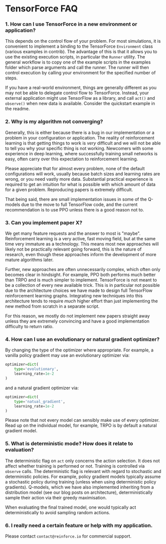 TensorForce FAQ
===============

### 1. How can I use TensorForce in a new environment or application?

This depends on the control flow of your problem. For most simulations, it is convenient to
implement a binding to the TensorForce `Environment` class (various examples in contrib). The
advantage of this is that it allows you to use the existing execution scripts, in particular the
`Runner` utility. The general workflow is to copy one of the example scripts in the examples folder
which parse arguments and call the runner. The runner will then control execution by calling your
environment for the specified number of steps.

If you have a real-world environment, things are generally different as you may not be able to
delegate control flow to TensorForce. Instead, your external application might use TensorFlow as a
library, and call `act()` and `observe()` when new data is available. Consider the quickstart
example in the readme.


### 2. Why is my algorithm not converging?

Generally, this is either because there is a bug in our implementation or a problem in your
configuration or application. The reality of reinforcement learning is that getting things to work
is *very* difficult and we will not be able to tell you why your specific thing is not working.
Newcomers with some experience in deep learning, where successfully training small networks is
easy, often carry over this expectation to reinforcement learning.

Please appreciate that for almost every problem, none of the default configurations will work,
usually because batch sizes and learning rates are wrong, or you need vastly more data. Substantial
practical experience is required to get an intuition for what is possible with which amount of data
for a given problem. Reproducing papers is extremely difficult.

That being said, there are small implementation issues in some of the Q-models due to the move to
full TensorFlow code, and the current recommendation is to use PPO unless there is a good reason
not to.


### 3. Can you implement paper X?

We get many feature requests and the answer to most is "maybe". Reinforcement learning is a very
active, fast moving field, but at the same time very immature as a technology. This means most new
approaches will likely not be practically relevant going forward, this is the nature of research,
even though these approaches inform the development of more mature algorithms later.

Further, new approaches are often unnecessarily complex, which often only becomes clear in
hindsight. For example, PPO both performs much better than TRPO and is much simpler to implement.
TensorForce is not meant to be a collection of every new available trick. This is in particular not
possible due to the architecture choices we have made to design full TensorFlow reinforcement
learning graphs. Integrating new techniques into this architecture tends to require *much* higher
effort than just implementing the new method from scratch in a separate script.

For this reason, we mostly do not implement new papers straight away unless they are extremely
convincing and have a good implementation difficulty to return ratio.


### 4. How can I use an evolutionary or natural gradient optimizer?

By changing the type of the optimizer where appropriate. For example, a vanilla policy gradient may
use an evolutionary optimizer via:

```python
optimizer=dict(
    type='evolutionary',
    learning_rate=1e-2
)
```

and a natural gradient optimizer via:

```python
optimizer=dict(
    type='natual_gradient',
    learning_rate=1e-2
)
```

Please note that not every model can sensibly make use of every optimizer. Read up on the
individual model, for example, TRPO is by default a natural gradient model.


### 5. What is deterministic mode? How does it relate to evaluation?

The deterministic flag on ```act``` only concerns the action selection. It does
not affect whether training is performed or not. Training is controlled via
```observe``` calls. The deterministic flag is relevant with regard to stochastic
and deterministic policies. For example, policy gradient models typically
assume a stochastic policy during training (unless when using deterministic policy
gradients). Q-models, which we have also implemented inheriting from a distribution
model (see our blog posts on architecture), deterministically sample their action
via their greedy maximisation.

When evaluating the final trained model, one would typically act deterministically to
avoid sampling random actions.

### 6. I really need a certain feature or help with my application.

Please contact ```contact@reinforce.io``` for commercial support.
